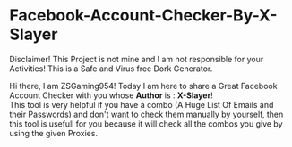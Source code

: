 # Facebook-Account-Checker-By-X-Slayer
Disclaimer! This Project is not mine and I am not responsible for your Activities! This is a Safe and Virus free Dork Generator. <br>

Hi there, I am ZSGaming954! Today I am here to share a Great Facebook Account Checker with you whose **Author** is : **X-Slayer**!<br>
This tool is very helpful if you have a combo (A Huge List Of Emails and their Passwords) and don't want to check them manually by yourself, then this tool is usefull for you because it will check all the combos you give by using the given Proxies.

